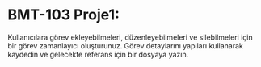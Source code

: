 # BMT-103 Proje1:

Kullanıcılara görev ekleyebilmeleri, düzenleyebilmeleri ve silebilmeleri için bir görev zamanlayıcı oluşturunuz. Görev detaylarını yapıları kullanarak kaydedin ve gelecekte referans için bir dosyaya yazın.

